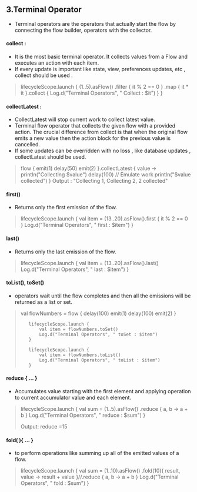 ## 3.Terminal Operator
- Terminal operators are the operators that actually start the flow by connecting the flow builder, operators with the collector.

#### collect :
  -  It is the most basic terminal operator. It collects values from a Flow and executes an action with each item.
  -  If every update is important like state, view, preferences updates, etc , collect should be used .
  
>  lifecycleScope.launch {
>            (1..5).asFlow()
>                .filter {
>                   it % 2 == 0
>                }
>               .map {
>                    it * it
>               }.collect {
>                    Log.d("Terminal Operators", " Collect : $it")
>              }
>     }

#### collectLatest :
  -  CollectLatest will stop current work to collect latest value.
  -  Terminal flow operator that collects the given flow with a provided action. The crucial difference from collect is that when the original flow emits a new value then the action block for the previous value is cancelled.
  -  If some updates can be overridden with no loss , like database updates , collectLatest should be used.
  
>  flow {
>    emit(1)
>    delay(50)
>    emit(2)
> }.collectLatest { value ->
>    println("Collecting $value")
>    delay(100) // Emulate work
>    println("$value collected")
> }
> Output :  "Collecting 1, Collecting 2, 2 collected"
> 

#### first() 
- Returns only the first emission of the flow.

> lifecycleScope.launch {
>            val item = (13..20).asFlow().first { it % 2 == 0 }
>            Log.d("Terminal Operators", " first : $item")
>        }

#### last() 
- Returns only the last emission of the flow.

> lifecycleScope.launch {
>            val item = (13..20).asFlow().last()
>                        Log.d("Terminal Operators", " last : $item")
>        }

#### toList(), toSet() 
- operators wait until the flow completes and then all the emissions will be returned as a list or set.

> val flowNumbers = flow {
>            delay(100)
>            emit(1)
>            delay(100)
>            emit(2)
>        }
>
>        lifecycleScope.launch {
>            val item = flowNumbers.toSet()
>            Log.d("Terminal Operators", " toSet : $item")
>        }
>
>        lifecycleScope.launch {
>            val item = flowNumbers.toList()
>            Log.d("Terminal Operators", " toList : $item")
>        }


#### reduce { … } 
- Accumulates value starting with the first element and applying operation to current accumulator value and each element.

>lifecycleScope.launch {
>            val sum = (1..5).asFlow()
>                .reduce { a, b -> a + b } 
>            Log.d("Terminal Operators", " reduce : $sum")
>        }
>
> Output: reduce =15


#### fold( ){ … }
- to perform operations like summing up all of the emitted values of a flow.

>  lifecycleScope.launch {
>            val sum = (1..10).asFlow()
>               .fold(10){ result, value -> result + value }//.reduce { a, b -> a + b }
>           Log.d("Terminal Operators", " fold : $sum")
>        }
>        
